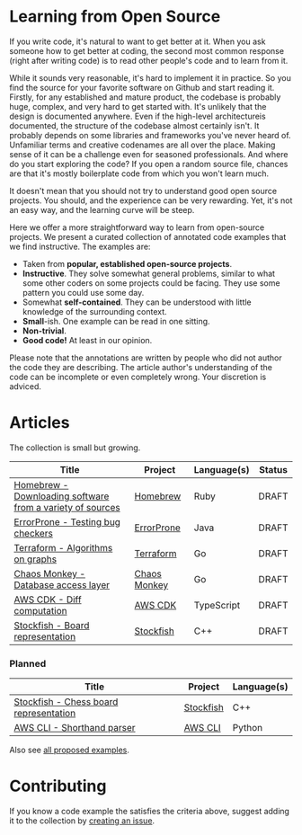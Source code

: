 # Learning from Open Source

If you write code, it's natural to want to get better at it. When you ask someone how to get better at coding, the second most common response (right after writing code) is to read other people's code and to learn from it.

While it sounds very reasonable, it's hard to implement it in practice. So you find the source for your favorite software on Github and start reading it. Firstly, for any established and mature product, the codebase is probably huge, complex, and very hard to get started with. It's unlikely that the design is documented anywhere. Even if the high-level architectureis documented, the structure of the codebase almost certainly isn't. It probably depends on some libraries and frameworks you've never heard of. Unfamiliar terms and creative codenames are all over the place. Making sense of it can be a challenge even for seasoned professionals. And where do you start exploring the code? If you open a random source file, chances are that it's mostly boilerplate code from which you won't learn much.

It doesn't mean that you should not try to understand good open source projects. You should, and the experience can be very rewarding. Yet, it's not an easy way, and the learning curve will be steep. 

Here we offer a more straightforward way to learn from open-source projects. We present a curated collection of annotated code examples that we find instructive. The examples are:
* Taken from **popular, established open-source projects**.
* **Instructive**. They solve somewhat general problems, similar to what some other coders on some projects could be facing. They use some pattern you could use some day.
* Somewhat **self-contained**. They can be understood with little knowledge of the surrounding context.
* **Small**-ish. One example can be read in one sitting.
* **Non-trivial**.
* **Good code!** At least in our opinion.

Please note that the annotations are written by people who did not author the code they are describing. The article author's understanding of the code can be incomplete or even completely wrong. Your discretion is adviced.

# Articles

The collection is small but growing.

| Title     | Project | Language(s) | Status
| ----------- | ----------- | -- | -- |
| [Homebrew - Downloading software from a variety of sources](./articles/homebrew-download-strategy.md)      | [Homebrew](https://github.com/Homebrew/brew) | Ruby   | DRAFT |
| [ErrorProne - Testing bug checkers](./articles/error-prone-test-helper.md)      | [ErrorProne](https://github.com/google/error-prone/) | Java   | DRAFT |
| [Terraform - Algorithms on graphs](./articles/terraform-graph-algorithms.md)      | [Terraform](https://github.com/hashicorp/terraform) | Go | DRAFT |
| [Chaos Monkey - Database access layer](./articles/chaos-monkey-store.md)      | [Chaos Monkey](https://github.com/Netflix/chaosmonkey) | Go | DRAFT
| [AWS CDK - Diff computation](./articles/aws-cdk-template-diff.md)      | [AWS CDK](https://github.com/aws/aws-cdk) | TypeScript | DRAFT
| [Stockfish - Board representation](./articles/stockfish-board-representation.md)      | [Stockfish](https://github.com/official-stockfish/Stockfish) | C++ | DRAFT

### Planned

| Title     | Project | Language(s)
| ----------- | ----------- | -- |
| [Stockfish - Chess board representation](https://github.com/ainzzorl/goodcode/issues/6)      | [Stockfish](https://github.com/official-stockfish/Stockfish) | C++
| [AWS CLI - Shorthand parser](https://github.com/ainzzorl/goodcode/issues/7)      | [AWS CLI](https://github.com/aws/aws-cli) | Python


Also see [all proposed examples](https://github.com/ainzzorl/goodcode/issues?q=is%3Aissue+is%3Aopen+label%3A%22new+example%22).

# Contributing

If you know a code example the satisfies the criteria above, suggest adding it to the collection by [creating an issue](https://github.com/ainzzorl/goodcode/issues/new?assignees=&labels=new+example&template=new-example-proposal.md&title=%5BNEW+EXAMPLE%5D+PROJECT+-+TITLE).

